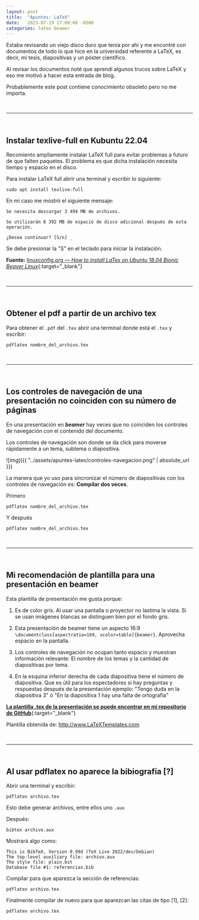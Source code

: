 ```yaml
---
layout: post
title:  "Apuntes: LaTeX"
date:   2023-07-19 17:00:00 -0500
categories: latex beamer
---
```


Estaba revisando un viejo disco duro que tenía por ahí y me encontré con documentos de todo lo que hice en la universidad referente a LaTeX, es decir, mi tesis, diapositivas y un póster científico.

Al revisar los documentos noté que aprendí algunos trucos sobre LaTeX y eso me motivó a hacer esta entrada de blog.

Probablemente este post contiene conocimiento obsoleto pero no me importa.



<br>
<hr>
<br>




## Instalar texlive-full en Kubuntu 22.04

Recomiento ampliamente instalar LaTeX full para evitar problemas a futuro de que falten paquetes. El problema es que dicha instalación necesita tiempo y espacio en el disco.

Para instalar LaTeX full abrir una terminal y escribir lo siguiente:

```
sudo apt install texlive-full
```
En mi caso me mostró el siguiente mensaje:

```
Se necesita descargar 3 494 MB de archivos.

Se utilizarán 6 392 MB de espacio de disco adicional después de esta operación.

¿Desea continuar? [S/n] _
```

Se debe presionar la "S" en el teclado para iniciar la instalación.

**Fuente:** [linuxconfig.org &mdash; *How to install LaTex on Ubuntu 18.04 Bionic Beaver Linux*](https://linuxconfig.org/how-to-install-latex-on-ubuntu-18-04-bionic-beaver-linux){:target="_blank"}



<br>
<hr>
<br>



## Obtener el pdf a partir de un archivo tex

Para obtener el `.pdf` del `.tex` abrir una terminal donde está el `.tex` y escribir:

```
pdflatex nombre_del_archivo.tex
```



<br>
<hr>
<br>



## Los controles de navegación de una presentación no coinciden con su número de páginas

En una presentación en ***beamer*** hay veces que no coinciden los controles de navegación con el contenido del documento. 

Los controles de navegación son donde se da click para moverse rápidamente a un tema, subtema o diapositiva.

![img]({{ "../assets/apuntes-latex/controles-navegacion.png" | absolute_url }})

La manera que yo uso para sincronizar el número de diapositivas con los controles de navegación es: **Compilar dos veces**.

Primero

```
pdflatex nombre_del_archivo.tex
```

Y después

```
pdflatex nombre_del_archivo.tex
```



<br>
<hr>
<br>



## Mi recomendación de plantilla para una presentación en beamer

<object data="{{ '../assets/apuntes-latex/presentacion.pdf' | absolute_url }}" width="100%" height="300" type="application/pdf"></object>

Esta plantilla de presentación me gusta porque:

1. Es de color gris. Al usar una pantalla o proyector no lastima la vista. Si se usan imágenes blancas se distinguen bien por el fondo gris.

2. Esta presentación de beamer tiene un aspecto 16:9 `\documentclass[aspectratio=169, xcolor=table]{beamer}`. Aprovecha espacio en la pantalla.

3. Los controles de navegación no ocupan tanto espacio y muestran información relevante: El nombre de los temas y la cantidad de diapositivas por tema.

4. En la esquina inferior derecha de cada diapositiva tiene el número de diapositiva. Que es útil para los espectadores si hay preguntas y respuestas después de la presentación ejemplo: "Tengo duda en la diapositiva 3" ó "En la diapositiva 1 hay una falta de ortografía"

[**La plantilla .tex de la presentación se puede encontrar en mi repositorio de GitHub**](https://github.com/JuanMX/plantillas-latex/tree/master/presentacion){:target="_blank"}

Plantilla obtenida de: http://www.LaTeXTemplates.com



<br>
<hr>
<br>



## Al usar pdflatex no aparece la bibiografía [?]

Abrir una terminal y escribir:

```
pdflatex archivo.tex
```
Esto debe generar archivos, entre ellos uno `.aux`

Después:

```
bibtex archivo.aux
```

Mostrará algo como:

```
This is BibTeX, Version 0.99d (TeX Live 2022/dev/Debian)
The top-level auxiliary file: archivo.aux
The style file: plain.bst
Database file #1: referencias.bib
```

Compilar para que aparezca la sección de referencias:

```
pdflatex archivo.tex
```

Finalmente compilar de nuevo para que aparezcan las citas de tipo [1], [2]:

```
pdflatex archivo.tex
```